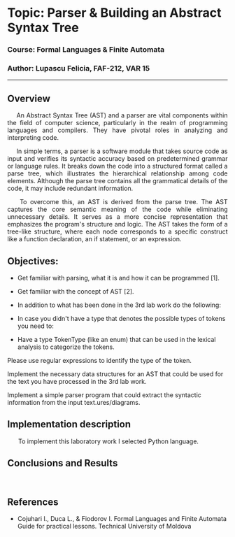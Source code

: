 # Topic: Parser & Building an Abstract Syntax Tree

### Course: Formal Languages & Finite Automata

### Author: Lupascu Felicia, FAF-212, VAR 15
----------------------------------------------

## Overview
<p align="justify">&ensp;&ensp;&ensp;An Abstract Syntax Tree (AST) and a parser are vital components within the field of computer science, particularly in the realm of programming languages and compilers. They have pivotal roles in analyzing and interpreting code. <p>

<p align="justify">&ensp;&ensp;&ensp;In simple terms, a parser is a software module that takes source code as input and verifies its syntactic accuracy based on predetermined grammar or language rules. It breaks down the code into a structured format called a parse tree, which illustrates the hierarchical relationship among code elements. Although the parse tree contains all the grammatical details of the code, it may include redundant information.<p>

<p align="justify">&ensp;&ensp;&ensp; To overcome this, an AST is derived from the parse tree. The AST captures the core semantic meaning of the code while eliminating unnecessary details. It serves as a more concise representation that emphasizes the program's structure and logic. The AST takes the form of a tree-like structure, where each node corresponds to a specific construct like a function declaration, an if statement, or an expression. <p>

## Objectives:
* Get familiar with parsing, what it is and how it can be programmed [1].

* Get familiar with the concept of AST [2].

* In addition to what has been done in the 3rd lab work do the following:

* In case you didn't have a type that denotes the possible types of tokens you need to:

* Have a type TokenType (like an enum) that can be used in the lexical analysis to categorize the tokens.

Please use regular expressions to identify the type of the token.

Implement the necessary data structures for an AST that could be used for the text you have processed in the 3rd lab work.

Implement a simple parser program that could extract the syntactic information from the input text.ures/diagrams.



## Implementation description


<p align="justify">&ensp;&ensp;&ensp; To implement this laboratory work I selected Python language.  <p>






## Conclusions and Results
<p align="justify">&ensp;&ensp;&ensp; <p>


    
## References

-   Cojuhari I., Duca L., & Fiodorov I. Formal Languages and Finite Automata Guide for practical lessons. Technical University of Moldova
